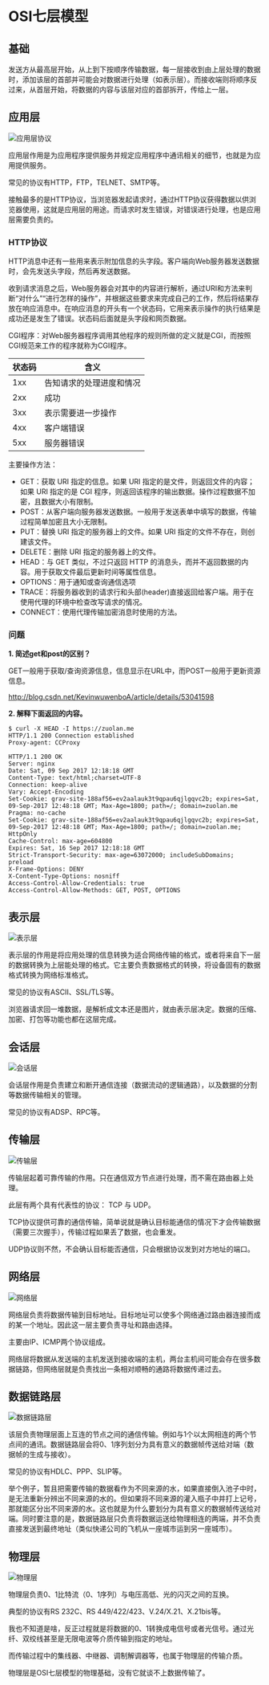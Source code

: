 # OSI七层模型

## 基础

发送方从最高层开始，从上到下按顺序传输数据，每一层接收到由上层处理的数据时，添加该层的首部并可能会对数据进行处理（如表示层）。而接收端则将顺序反过来，从首层开始，将数据的内容与该层对应的首部拆开，传给上一层。

## 应用层

![应用层协议](/img/arch/network/应用层.jpg)

应用层作用是为应用程序提供服务并规定应用程序中通讯相关的细节，也就是为应用提供服务。

常见的协议有HTTP，FTP，TELNET、SMTP等。

接触最多的是HTTP协议，当浏览器发起请求时，通过HTTP协议获得数据以供浏览器使用，这就是应用层的用途。而请求时发生错误，对错误进行处理，也是应用层需要负责的。

### HTTP协议

HTTP消息中还有一些用来表示附加信息的头字段。客户端向Web服务器发送数据时，会先发送头字段，然后再发送数据。

收到请求消息之后，Web服务器会对其中的内容进行解析，通过URI和方法来判断“对什么”“进行怎样的操作”，并根据这些要求来完成自己的工作，然后将结果存放在响应消息中。在响应消息的开头有一个状态码，它用来表示操作的执行结果是成功还是发生了错误。状态码后面就是头字段和网页数据。

CGI程序：对Web服务器程序调用其他程序的规则所做的定义就是CGI，而按照CGI规范来工作的程序就称为CGI程序。

| 状态码  | 含义           |
| ---- | ------------ |
| 1xx  | 告知请求的处理进度和情况 |
| 2xx  | 成功           |
| 3xx  | 表示需要进一步操作    |
| 4xx  | 客户端错误        |
| 5xx  | 服务器错误        |

主要操作方法：

* GET：获取 URI 指定的信息。如果 URI 指定的是文件，则返回文件的内容；如果 URI 指定的是 CGI 程序，则返回该程序的输出数据。操作过程数据不加密，且数据大小有限制。
* POST：从客户端向服务器发送数据。一般用于发送表单中填写的数据，传输过程简单加密且大小无限制。
* PUT：替换 URI 指定的服务器上的文件。如果 URI 指定的文件不存在，则创建该文件。
* DELETE：删除 URI 指定的服务器上的文件。
* HEAD：与 GET 类似，不过只返回 HTTP 的消息头，而并不返回数据的内容。用于获取文件最后更新时间等属性信息。
* OPTIONS：用于通知或查询通信选项
* TRACE：将服务器收到的请求行和头部(header)直接返回给客户端。用于在使用代理的环境中检查改写请求的情况。
* CONNECT：使用代理传输加密消息时使用的方法。

### 问题

**1. 简述get和post的区别？**

GET一般用于获取/查询资源信息，信息显示在URL中，而POST一般用于更新资源信息。

http://blog.csdn.net/KevinwuwenboA/article/details/53041598

**2. 解释下面返回的内容。**

```shell
$ curl -X HEAD -I https://zuolan.me
HTTP/1.1 200 Connection established
Proxy-agent: CCProxy

HTTP/1.1 200 OK
Server: nginx
Date: Sat, 09 Sep 2017 12:18:18 GMT
Content-Type: text/html;charset=UTF-8
Connection: keep-alive
Vary: Accept-Encoding
Set-Cookie: grav-site-188af56=ev2aalauk3t9qpau6qjlgqvc2b; expires=Sat, 09-Sep-2017 12:48:18 GMT; Max-Age=1800; path=/; domain=zuolan.me
Pragma: no-cache
Set-Cookie: grav-site-188af56=ev2aalauk3t9qpau6qjlgqvc2b; expires=Sat, 09-Sep-2017 12:48:18 GMT; Max-Age=1800; path=/; domain=zuolan.me; HttpOnly
Cache-Control: max-age=604800
Expires: Sat, 16 Sep 2017 12:18:18 GMT
Strict-Transport-Security: max-age=63072000; includeSubDomains; preload
X-Frame-Options: DENY
X-Content-Type-Options: nosniff
Access-Control-Allow-Credentials: true
Access-Control-Allow-Methods: GET, POST, OPTIONS
```

## 表示层

![表示层](/img/arch/network/表示层.jpg)

表示层的作用是将应用处理的信息转换为适合网络传输的格式，或者将来自下一层的数据转换为上层能处理的格式。它主要负责数据格式的转换，将设备固有的数据格式转换为网络标准格式。

常见的协议有ASCII、SSL/TLS等。

浏览器请求回一堆数据，是解析成文本还是图片，就由表示层决定。数据的压缩、加密、打包等功能也都在这层完成。

## 会话层

![会话层](/img/arch/network/会话层.jpg)

会话层作用是负责建立和断开通信连接（数据流动的逻辑通路），以及数据的分割等数据传输相关的管理。

常见的协议有ADSP、RPC等。

## 传输层

![传输层](/img/arch/network/传输层.jpg)

传输层起着可靠传输的作用。只在通信双方节点进行处理，而不需在路由器上处理。

此层有两个具有代表性的协议： TCP 与 UDP。

TCP协议提供可靠的通信传输，简单说就是确认目标能通信的情况下才会传输数据（需要三次握手），传输过程如果丢了数据，也会重发。

UDP协议则不然，不会确认目标能否通信，只会根据协议发到对方地址的端口。

## 网络层

![网络层](/img/arch/network/网络层.jpg)

网络层负责将数据传输到目标地址。目标地址可以使多个网络通过路由器连接而成的某一个地址。因此这一层主要负责寻址和路由选择。

主要由IP、ICMP两个协议组成。

网络层将数据从发送端的主机发送到接收端的主机，两台主机间可能会存在很多数据链路，但网络层就是负责找出一条相对顺畅的通路将数据传递过去。

## 数据链路层

![数据链路层](/img/arch/network/数据链路层.jpg)

该层负责物理层面上互连的节点之间的通信传输。例如与1个以太网相连的两个节点间的通讯。数据链路层会将0、1序列划分为具有意义的数据帧传送给对端（数据帧的生成与接收）。

常见的协议有HDLC、PPP、SLIP等。

举个例子，暂且把需要传输的数据看作为不同来源的水，如果直接倒入池子中时，是无法重新分辨出不同来源的水的。但如果将不同来源的灌入瓶子中并打上记号，那就能区分出不同来源的水。这也就是为什么要划分为具有意义的数据帧传送给对端。同时要注意的是，数据链路层只负责将数据运送给物理相连的两端，并不负责直接发送到最终地址（类似快递公司的飞机从一座城市运到另一座城市）。

## 物理层

![物理层](/img/arch/network/物理层.jpg)

物理层负责0、1比特流（0、1序列）与电压高低、光的闪灭之间的互换。

典型的协议有RS 232C、RS 449/422/423、V.24/X.21、X.21bis等。

我也不知道是啥，反正过程就是将数据的0、1转换成电信号或者光信号。通过光纤、双绞线甚至是无限电波等介质传输到指定的地址。

而传输过程中的集线器、中继器、调制解调器等，也属于物理层的传输介质。

物理层是OSI七层模型的物理基础，没有它就谈不上数据传输了。